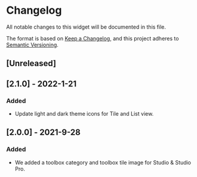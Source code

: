 # Changelog
All notable changes to this widget will be documented in this file.

The format is based on [Keep a Changelog](https://keepachangelog.com/en/1.0.0/), and this project adheres to [Semantic Versioning](https://semver.org/spec/v2.0.0.html).

## [Unreleased]

## [2.1.0] - 2022-1-21
### Added
- Update light and dark theme icons for Tile and List view.


## [2.0.0] - 2021-9-28

### Added
 - We added a toolbox category and toolbox tile image for Studio & Studio Pro.
